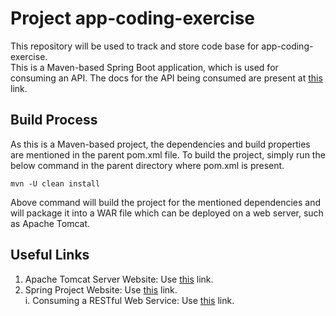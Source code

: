 # Project app-coding-exercise
This repository will be used to track and store code base for app-coding-exercise.<br/>
This is a Maven-based Spring Boot application, which is used for consuming an API. The docs for the API being consumed are present at [this](https://doc.level-labs.com/) link.

## Build Process
As this is a Maven-based project, the dependencies and build properties are mentioned in the parent pom.xml file. To build the project, simply run the below command in the parent directory where pom.xml is present.

```script
mvn -U clean install
```

Above command will build the project for the mentioned dependencies and will package it into a WAR file which can be deployed on a web server, such as Apache Tomcat.



## Useful Links
1.  Apache Tomcat Server Website: Use [this](http://tomcat.apache.org/) link.
2.  Spring Project Website: Use [this](https://spring.io/) link.  
i.  Consuming a RESTful Web Service: Use [this](https://spring.io/guides/gs/consuming-rest/) link.
